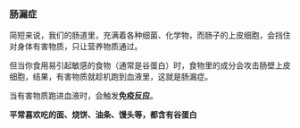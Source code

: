 ### **肠漏症**

简短来说，我们的肠道里，充满着各种细菌、化学物，而肠子的上皮细胞，会挡住对身体有害物质，只让营养物质通过。

但当你食用易引起敏感的食物（通常是谷蛋白）时，食物里的成分会攻击肠壁上皮细胞，结果，有害物质就趁机跑到血液里，这就是肠漏症。

当有害物质跑进血液时，会触发**免疫反应**。

**平常喜欢吃的面、烧饼、油条、馒头等，都含有谷蛋白**

